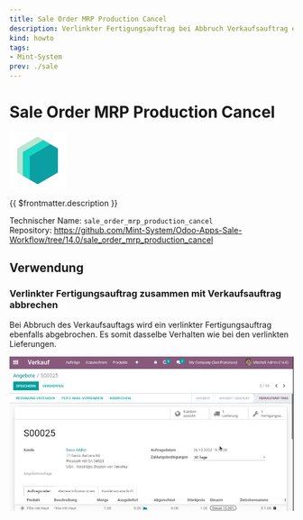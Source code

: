 ```yaml
---
title: Sale Order MRP Production Cancel
description: Verlinkter Fertigungsauftrag bei Abbruch Verkaufsauftrag ebenfalls abbrechen.
kind: howto
tags:
- Mint-System
prev: ./sale
---
```

# Sale Order MRP Production Cancel
![icon_oms_box](attachments/icons_odoo_mint_system.png)

{{ $frontmatter.description }}

Technischer Name: `sale_order_mrp_production_cancel`\
Repository: <https://github.com/Mint-System/Odoo-Apps-Sale-Workflow/tree/14.0/sale_order_mrp_production_cancel>

## Verwendung

### Verlinkter Fertigungsauftrag zusammen mit Verkaufsauftrag abbrechen

Bei Abbruch des Verkaufsauftags wird ein verlinkter Fertigungsauftrag ebenfalls abgebrochen. Es somit dasselbe Verhalten wie bei den verlinkten Lieferungen.

![Sale Order MRP Production Cancel](attachments/Sale%20Order%20MRP%20Production%20Cancel.gif)
